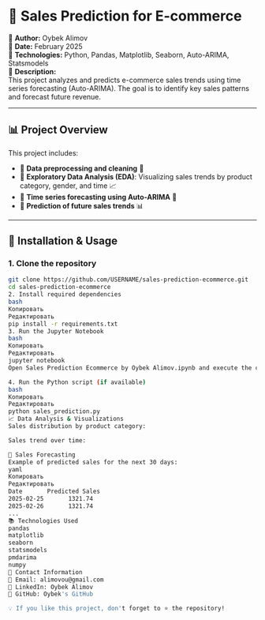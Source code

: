 # 🛒 Sales Prediction for E-commerce

📌 **Author:** Oybek Alimov  
📌 **Date:** February 2025  
📌 **Technologies:** Python, Pandas, Matplotlib, Seaborn, Auto-ARIMA, Statsmodels  
📌 **Description:**  
This project analyzes and predicts e-commerce sales trends using time series forecasting (Auto-ARIMA). The goal is to identify key sales patterns and forecast future revenue.

---

## 📊 Project Overview

This project includes:
- 📌 **Data preprocessing and cleaning** 🧹
- 📌 **Exploratory Data Analysis (EDA)**: Visualizing sales trends by product category, gender, and time 📈
- 📌 **Time series forecasting using Auto-ARIMA** 🔮
- 📌 **Prediction of future sales trends** 📊

---

## 🚀 Installation & Usage

### **1. Clone the repository**
```bash
git clone https://github.com/USERNAME/sales-prediction-ecommerce.git
cd sales-prediction-ecommerce
2. Install required dependencies
bash
Копировать
Редактировать
pip install -r requirements.txt
3. Run the Jupyter Notebook
bash
Копировать
Редактировать
jupyter notebook
Open Sales Prediction Ecommerce by Oybek Alimov.ipynb and execute the cells.

4. Run the Python script (if available)
bash
Копировать
Редактировать
python sales_prediction.py
📈 Data Analysis & Visualizations
Sales distribution by product category:

Sales trend over time:

🔮 Sales Forecasting
Example of predicted sales for the next 30 days:
yaml
Копировать
Редактировать
Date       Predicted Sales
2025-02-25       1321.74
2025-02-26       1321.74
...
📚 Technologies Used
pandas
matplotlib
seaborn
statsmodels
pmdarima
numpy
📩 Contact Information
📧 Email: alimovou@gmail.com
🔗 LinkedIn: Oybek Alimov
🔗 GitHub: Oybek's GitHub

💡 If you like this project, don't forget to ⭐ the repository!
